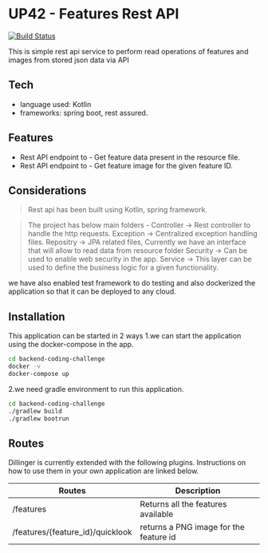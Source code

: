 # UP42 - Features Rest API

[![Build Status](https://travis-ci.org/joemccann/dillinger.svg?branch=master)](https://travis-ci.org/joemccann/dillinger)

This is simple rest api service to perform read operations of features and images from stored json data via API

## Tech
- language used: Kotlin
- frameworks: spring boot, rest assured.

## Features
- Rest API endpoint to - Get feature data present in the resource file.
- Rest API endpoint to - Get feature image for the given feature ID.

## Considerations
> Rest api has been built using Kotlin, spring framework.

> The project has below main folders -
Controller -> Rest controller to handle the http requests.
Exception -> Centralized exception handling files.
Repositry -> JPA related files, Currently we have an interface that will allow to read data from resource folder
Security -> Can be used to enable web security in the app.
Service -> This layer can be used to define the business logic for a given functionality.

we have also enabled test framework to do testing and also dockerized the application so that it can be deployed to any cloud.

## Installation

This application can be started in 2 ways
1.we can start the application using the docker-compose in the app.
```sh
cd backend-coding-challenge
docker -v
docker-compose up
```

2.we need gradle environment to run this application.
```sh
cd backend-coding-challenge
./gradlew build
./gradlew bootrun
```

## Routes

Dillinger is currently extended with the following plugins.
Instructions on how to use them in your own application are linked below.

| Routes | Description |
| ------ | ------ |
| /features | Returns all the features available |
| /features/{feature_id}/quicklook | returns a PNG image for the feature id |

